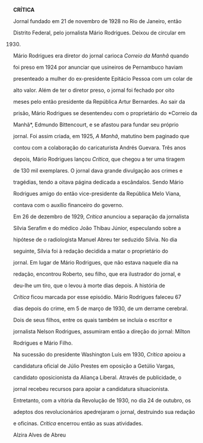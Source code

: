 **CRÍTICA**



Jornal fundado em 21 de novembro de 1928 no Rio de Janeiro, então

Distrito Federal, pelo jornalista Mário Rodrigues. Deixou de circular em

1930.



Mário Rodrigues era diretor do jornal carioca *Correio da Manhã* quando

foi preso em 1924 por anunciar que usineiros de Pernambuco haviam

presenteado a mulher do ex-presidente Epitácio Pessoa com um colar de

alto valor. Além de ter o diretor preso, o jornal foi fechado por oito

meses pelo então presidente da República Artur Bernardes. Ao sair da

prisão, Mário Rodrigues se desentendeu com o proprietário do *Correio da

Manhã*, Edmundo Bittencourt, e se afastou para fundar seu próprio

jornal. Foi assim criada, em 1925, *A Manhã*, matutino bem paginado que

contou com a colaboração do caricaturista Andrés Guevara. Três anos

depois, Mário Rodrigues lançou *Crítica*, que chegou a ter uma tiragem

de 130 mil exemplares. O jornal dava grande divulgação aos crimes e

tragédias, tendo a oitava página dedicada a escândalos. Sendo Mário

Rodrigues amigo do então vice-presidente da República Melo Viana,

contava com o auxílio financeiro do governo.



Em 26 de dezembro de 1929, *Crítica* anunciou a separação da jornalista

Sílvia Serafim e do médico João Thibau Júnior, especulando sobre a

hipótese de o radiologista Manuel Abreu ter seduzido Sílvia. No dia

seguinte, Sílvia foi à redação decidida a matar o proprietário do

jornal. Em lugar de Mário Rodrigues, que não estava naquele dia na

redação, encontrou Roberto, seu filho, que era ilustrador do jornal, e

deu-lhe um tiro, que o levou à morte dias depois. A história de

*Crítica* ficou marcada por esse episódio. Mário Rodrigues faleceu 67

dias depois do crime, em 5 de março de 1930, de um derrame cerebral.

Dois de seus filhos, entre os quais também se incluía o escritor e

jornalista Nelson Rodrigues, assumiram então a direção do jornal: Mílton

Rodrigues e Mário Filho.



Na sucessão do presidente Washington Luís em 1930, *Crítica* apoiou a

candidatura oficial de Júlio Prestes em oposição a Getúlio Vargas,

candidato oposicionista da Aliança Liberal. Através de publicidade, o

jornal recebeu recursos para apoiar a candidatura situacionista.

Entretanto, com a vitória da Revolução de 1930, no dia 24 de outubro, os

adeptos dos revolucionários apedrejaram o jornal, destruindo sua redação

e oficinas. *Crítica* encerrou então as suas atividades.



Alzira Alves de Abreu



